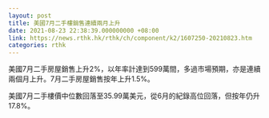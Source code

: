 ```yaml
---
layout: post
title: 美國7月二手樓銷售連續兩月上升
date: 2021-08-23 22:38:39.000000000 +08:00
link: https://news.rthk.hk/rthk/ch/component/k2/1607250-20210823.htm
categories: rthk
---
```


美國7月二手房屋銷售上升2%，以年率計達到599萬間，多過市場預期，亦是連續兩個月上升。7月二手房屋銷售按年上升1.5%。

美國7月二手樓價中位數回落至35.99萬美元，從6月的紀錄高位回落，但按年仍升17.8%。
